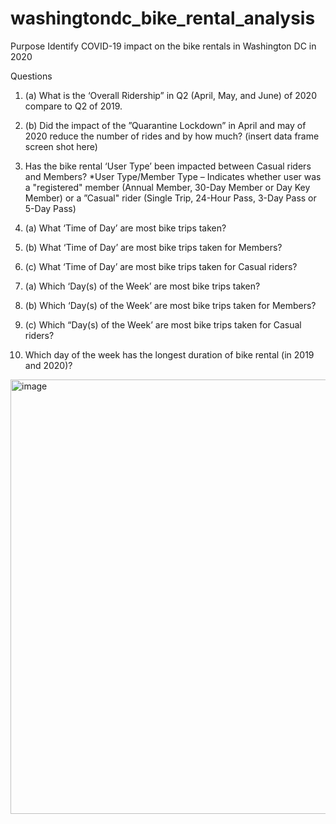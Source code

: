 # washingtondc_bike_rental_analysis
Purpose
	Identify COVID-19 impact on the bike rentals in Washington DC in 2020

Questions
1. (a) What is the ‘Overall Ridership” in Q2 (April, May, and June)  of 2020 compare to Q2 of 2019.
1. (b) Did the impact of the ”Quarantine Lockdown” in April  and may of 2020 reduce the number of rides and by how much? 
(insert data frame screen shot here) 

2. Has the bike rental ‘User Type’ been impacted between Casual riders and Members?
	*User Type/Member Type – Indicates whether user was a "registered" member (Annual Member, 30-Day Member or Day Key Member) 
	or a ”Casual" rider (Single Trip, 24-Hour Pass, 3-Day Pass or 5-Day Pass)
3. (a) What ‘Time of Day’ are most bike trips taken? 
3. (b) What ‘Time of Day’ are most bike trips taken for Members?
3. (c) What ‘Time of Day’ are most bike trips taken for Casual riders?

4. (a) Which ‘Day(s) of the Week’ are most bike trips taken? 
4. (b) Which ‘Day(s) of the Week’ are most bike trips taken for Members?
4. (c) Which “Day(s) of the Week’ are most bike trips taken for Casual riders?

5. Which day of the week has the longest duration of bike rental (in 2019 and 2020)? 
<img width="695" alt="image" src="https://github.com/Hina-Ahmad864/washingtondc_bike_rental_analysis/assets/130151716/bfdee94a-936b-4aa5-b252-88e47b931687">
